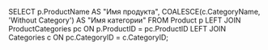 SELECT
    p.ProductName AS "Имя продукта",
    COALESCE(c.CategoryName, 'Without Category') AS "Имя категории"
FROM
    Product p
LEFT JOIN
    ProductCategories pc ON p.ProductID = pc.ProductID
LEFT JOIN
    Categories c ON pc.CategoryID = c.CategoryID;